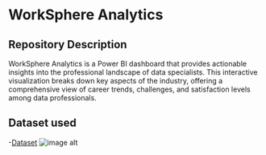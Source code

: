 # WorkSphere Analytics

## Repository Description
WorkSphere Analytics is a Power BI dashboard that provides actionable insights into the professional landscape of data specialists. This interactive visualization breaks down key aspects of the industry, offering a comprehensive view of career trends, challenges, and satisfaction levels among data professionals.

## Dataset used
-<a href="">Dataset</a>
![image alt](https://github.com/ArunRoshan123/WorkSphere-Analytics/blob/2a17c38c38fc0771329ccd0ba5e68801510121b9/WorkSphere%20Analytics%20Dashboard)
